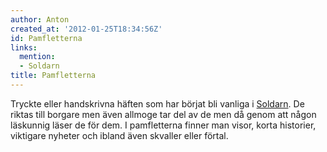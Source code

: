 ```yaml
---
author: Anton
created_at: '2012-01-25T18:34:56Z'
id: Pamfletterna
links:
  mention:
  - Soldarn
title: Pamfletterna
---
```


Tryckte eller handskrivna häften som har börjat bli vanliga i [Soldarn]. De riktas till borgare men
även allmoge tar del av de men då genom att någon läskunnig läser de för dem. I pamfletterna finner
man visor, korta historier, viktigare nyheter och ibland även skvaller eller förtal.

  [Soldarn]: Soldarn
